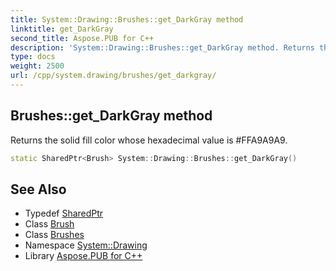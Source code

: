 ```yaml
---
title: System::Drawing::Brushes::get_DarkGray method
linktitle: get_DarkGray
second_title: Aspose.PUB for C++
description: 'System::Drawing::Brushes::get_DarkGray method. Returns the solid fill color whose hexadecimal value is #FFA9A9A9 in C++.'
type: docs
weight: 2500
url: /cpp/system.drawing/brushes/get_darkgray/
---
```

## Brushes::get_DarkGray method


Returns the solid fill color whose hexadecimal value is #FFA9A9A9.

```cpp
static SharedPtr<Brush> System::Drawing::Brushes::get_DarkGray()
```

## See Also

* Typedef [SharedPtr](../../../system/sharedptr/)
* Class [Brush](../../brush/)
* Class [Brushes](../)
* Namespace [System::Drawing](../../)
* Library [Aspose.PUB for C++](../../../)
